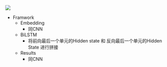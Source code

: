 ![](https://ws3.sinaimg.cn/large/006tKfTcly1g1hi3f0gbvj30r80f6adv.jpg)+ Framwork  + Embedding    + 同CNN  + BiLSTM    + 将前向最后一个单元的Hidden state 和 反向最后一个单元的Hidden State 进行拼接  + Results    + 同CNN